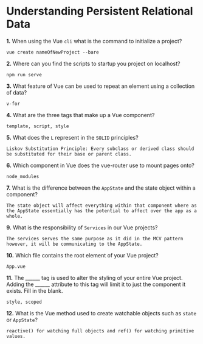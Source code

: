 # Understanding Persistent Relational Data

**1.** When using the Vue `cli` what is the command to initialize a project?
<!-- enter you answer in the space below -->
```
vue create nameOfNewProject --bare
```
**2.** Where can you find the scripts to startup you project on localhost?
<!-- enter you answer in the space below -->
```
npm run serve
```
**3.** What feature of Vue can be used to repeat an element using a collection of data?
<!-- enter you answer in the space below -->
```
v-for
```
**4.** What are the three tags that make up a Vue component?
<!-- enter you answer in the space below -->
```
template, script, style
```
**5.** What does the `L` represent in the `SOLID` principles?
<!-- enter you answer in the space below -->
```
Liskov Substitution Principle: Every subclass or derived class should be substituted for their base or parent class.
```
**6.** Which component in Vue does the vue-router use to mount pages onto?
<!-- enter you answer in the space below -->
```
node_modules
```
**7.** What is the difference between the `AppState` and the state object within a component?
<!-- enter you answer in the space below -->
```
The state object will affect everything within that component where as the AppState essentially has the potential to affect over the app as a whole.
```
**9.** What is the responsibility of `Services` in our Vue projects?
<!-- enter you answer in the space below -->
```
The services serves the same purpose as it did in the MCV pattern however, it will be communicating to the AppState.
```
**10.** Which file contains the root element of your Vue project?
<!-- enter you answer in the space below -->
```
App.vue
```
**11.** The ______ tag is used to alter the styling of your entire Vue project.  Adding the ______ attribute to this tag will limit it to just the component it exists.  Fill in the blank.
<!-- enter you answer in the space below -->
```
style, scoped
```
**12.** What is the Vue method used to create watchable objects such as `state` or `AppState`?
<!-- enter you answer in the space below -->
```
reactive() for watching full objects and ref() for watching primitive values.
```